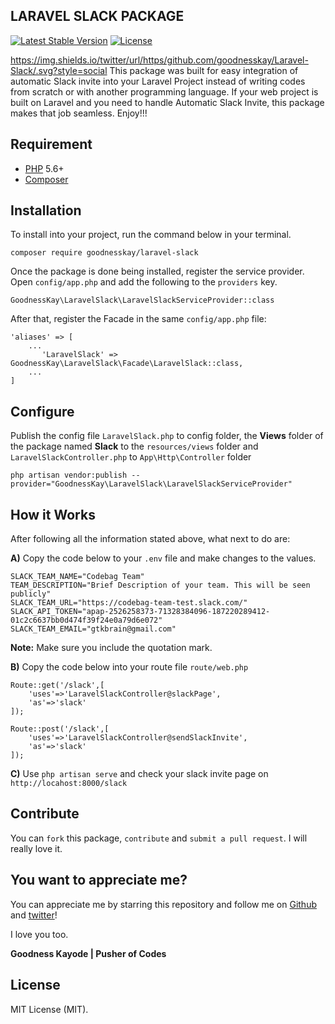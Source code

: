 
## LARAVEL SLACK PACKAGE
[![Latest Stable Version](https://poser.pugx.org/goodnesskay/laravel-slack/v/stable)](https://packagist.org/packages/goodnesskay/laravel-slack)
[![License](https://poser.pugx.org/goodnesskay/laravel-slack/license)](https://packagist.org/packages/goodnesskay/laravel-slack)

https://img.shields.io/twitter/url/https/github.com/goodnesskay/Laravel-Slack/.svg?style=social
This package was built for easy integration of automatic Slack invite into your Laravel Project instead of writing codes from scratch or with another programming language.
If your web project is built on Laravel and you need to handle Automatic Slack Invite, this package makes that job seamless. Enjoy!!!


## Requirement

- [PHP](https://php.net) 5.6+ 
- [Composer](https://getcomposer.org)

## Installation
To install into your project, run the command below in your terminal.

```
composer require goodnesskay/laravel-slack
```

Once the package is done being installed, register the service provider. Open `config/app.php` and add the following to the `providers` key.

 ```
 GoodnessKay\LaravelSlack\LaravelSlackServiceProvider::class
 ```
 
 After that, register the Facade in the same `config/app.php` file:
 
 ```
 'aliases' => [
     ...
        'LaravelSlack' => GoodnessKay\LaravelSlack\Facade\LaravelSlack::class,
     ...
 ]
 ```
 
 ## Configure
 Publish the config file `LaravelSlack.php` to config folder,
  the **Views** folder of the package named **Slack** to the `resources/views` folder and `LaravelSlackController.php` to `App\Http\Controller`  folder
 
```
php artisan vendor:publish --provider="GoodnessKay\LaravelSlack\LaravelSlackServiceProvider" 

```

##  How it Works
After following all the information stated above, what next to do are:

**A)** Copy the code below to your `.env` file and make changes to the values.

```
SLACK_TEAM_NAME="Codebag Team"
TEAM_DESCRIPTION="Brief Description of your team. This will be seen publicly"
SLACK_TEAM_URL="https://codebag-team-test.slack.com/"
SLACK_API_TOKEN="apap-2526258373-71328384096-187220289412-01c2c6637bb0d474f39f24e0a79d6e072"
SLACK_TEAM_EMAIL="gtkbrain@gmail.com"

```

**Note:** Make sure you include the quotation mark.

**B)** Copy the code below into your route file  `route/web.php`

```
Route::get('/slack',[
    'uses'=>'LaravelSlackController@slackPage',
    'as'=>'slack'
]);

Route::post('/slack',[
    'uses'=>'LaravelSlackController@sendSlackInvite',
    'as'=>'slack'
]);

```

**C)** Use `php artisan serve` and check your slack invite page on `http://locahost:8000/slack`
 
## Contribute

You can `fork` this package, `contribute` and `submit a pull request`. I will really love it.

##  You want to appreciate me?

You can appreciate me by starring this repository and follow me on [Github](https://github.com/goodnesskay) and [twitter](https://twitter.com/goodnesskayode)!

I love you too.

**Goodness Kayode | Pusher of Codes**


## License

MIT License (MIT).

